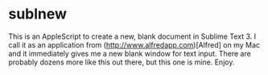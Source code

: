 sublnew
=======

This is an AppleScript to create a new, blank document in Sublime Text 3. I call it as an application from (http://www.alfredapp.com)[Alfred] on my Mac and it immediately gives me a new blank window for text input. There are probably dozens more like this out there, but this one is mine. Enjoy. 
